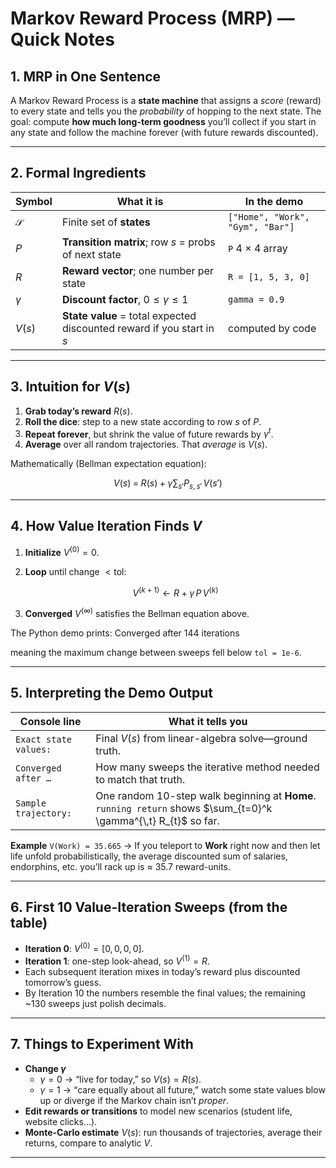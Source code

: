 # Markov Reward Process (MRP) — Quick Notes

## 1. MRP in One Sentence

A Markov Reward Process is a **state machine** that assigns a _score_ (reward) to every state and tells you the _probability_ of hopping to the next state.
The goal: compute **how much long-term goodness** you’ll collect if you start in any state and follow the machine forever (with future rewards discounted).

---

## 2. Formal Ingredients

| Symbol        | What it is                                                             | In the demo                      |
| ------------- | ---------------------------------------------------------------------- | -------------------------------- |
| $\mathcal{S}$ | Finite set of **states**                                               | `["Home", "Work", "Gym", "Bar"]` |
| $P$           | **Transition matrix**; row $s$ = probs of next state                   | `P` 4 × 4 array                  |
| $R$           | **Reward vector**; one number per state                                | `R = [1, 5, 3, 0]`               |
| $\gamma$      | **Discount factor**, $0\le\gamma\le1$                                  | `gamma = 0.9`                    |
| $V(s)$        | **State value** = total expected discounted reward if you start in $s$ | computed by code                 |

---

## 3. Intuition for $V(s)$

1. **Grab today’s reward** $R(s)$.
2. **Roll the dice**: step to a new state according to row $s$ of $P$.
3. **Repeat forever**, but shrink the value of future rewards by $\gamma^{t}$.
4. **Average** over all random trajectories. That _average_ is $V(s)$.

Mathematically (Bellman expectation equation):

$$
V(s) \;=\; R(s)\;+\;\gamma \sum_{s'} P_{s,s'}\,V(s')
$$

---

## 4. How Value Iteration Finds $V$

1. **Initialize** $V^{(0)} = 0$.
2. **Loop** until change $<\text{tol}$:

   $$
   V^{(k+1)} \leftarrow R + \gamma\,P\,V^{(k)}
   $$

3. **Converged** $V^{(\infty)}$ satisfies the Bellman equation above.

The Python demo prints:
Converged after 144 iterations

meaning the maximum change between sweeps fell below `tol = 1e-6`.

---

## 5. Interpreting the Demo Output

| Console line          | What it tells you                                                                                               |
| --------------------- | --------------------------------------------------------------------------------------------------------------- |
| `Exact state values:` | Final $V(s)$ from linear-algebra solve—ground truth.                                                            |
| `Converged after …`   | How many sweeps the iterative method needed to match that truth.                                                |
| `Sample trajectory:`  | One random 10-step walk beginning at **Home**. `running return` shows $\sum_{t=0}^k \gamma^{\,t} R_{t}$ so far. |

**Example**
`V(Work) = 35.665` → If you teleport to **Work** right now and then let life unfold probabilistically, the average discounted sum of salaries, endorphins, etc. you’ll rack up is ≈ 35.7 reward-units.

---

## 6. First 10 Value-Iteration Sweeps (from the table)

- **Iteration 0**: $V^{(0)} = [0,0,0,0]$.
- **Iteration 1**: one-step look-ahead, so $V^{(1)} = R$.
- Each subsequent iteration mixes in today’s reward plus discounted tomorrow’s guess.
- By Iteration 10 the numbers resemble the final values; the remaining ~130 sweeps just polish decimals.

---

## 7. Things to Experiment With

- **Change $\gamma$**
  - $\gamma = 0$ → “live for today,” so $V(s)=R(s)$.
  - $\gamma = 1$ → “care equally about all future,” watch some state values blow up or diverge if the Markov chain isn’t _proper_.
- **Edit rewards or transitions** to model new scenarios (student life, website clicks…).
- **Monte-Carlo estimate** $V(s)$: run thousands of trajectories, average their returns, compare to analytic $V$.

---

